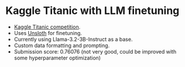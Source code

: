 # Kaggle Titanic with LLM finetuning

* [Kaggle Titanic competition](https://www.kaggle.com/competitions/titanic/).
* Uses [Unsloth](https://github.com/unslothai/unsloth) for finetuning.
* Currently using Llama-3.2-3B-Instruct as a base.
* Custom data formatting and prompting.
* Submission score: 0.76076 (not very good, could be improved with some hyperparameter optimization)
